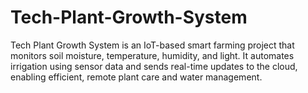 # Tech-Plant-Growth-System
Tech Plant Growth System is an IoT-based smart farming project that monitors soil moisture, temperature, humidity, and light. It automates irrigation using sensor data and sends real-time updates to the cloud, enabling efficient, remote plant care and water management.
